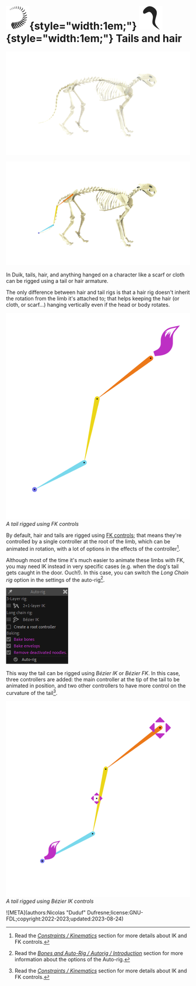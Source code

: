 # ![](../../../img/duik/icons/tail.svg){style="width:1em;"} ![](../../../img/duik/icons/hair_strand.svg){style="width:1em;"} Tails and hair

![](../../../img/illustration/tail_00000.png)

![](../../../img/illustration/tail_bones_00000.png)

In Duik, tails, hair, and anything hanged on a character like a scarf or cloth can be rigged using a tail or hair armature.

The only difference between hair and tail rigs is that a hair rig doesn't inherit the rotation from the limb it's attached to; that helps keeping the hair (or cloth, or scarf...) hanging vertically even if the head or body rotates.

![](../../../img/duik/bones/tails_fk_00000.png)  
*A tail rigged using FK controls*

By default, hair and tails are rigged using [FK controls](../../constraints/kinematics.md); that means they're controlled by a single controller at the root of the limb, which can be animated in rotation, with a lot of options in the effects of the controller[^1].

Although most of the time it's much easier to animate these limbs with FK, you may need IK instead in very specific cases (e.g. when the dog's tail gets caught in the door. Ouch!). In this case, you can switch the *Long Chain rig* option in the settings of the auto-rig[^2].

![](../../../img/duik/bones/autorig_options.png)

This way the tail can be rigged using *Bézier IK* or *Bézier FK*. In this case, three controllers are added: the main controller at the tip of the tail to be animated in position, and two other controllers to have more control on the curvature of the tail[^1].

![](../../../img/duik/bones/tails_ik_00000.png)  
*A tail rigged using Bézier IK controls*

[^1]: Read the [*Constraints / Kinematics*](../../constraints/kinematics.md) section for more details about IK and FK controls.

[^2]: Read the [*Bones and Auto-Rig / Autorig / Introduction*](index.md#auto-rig-options) section for more information about the options of the Auto-rig.

![META](authors:Nicolas "Duduf" Dufresne;license:GNU-FDL;copyright:2022-2023;updated:2023-08-24)
